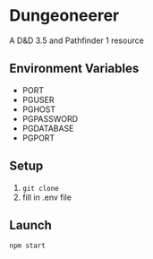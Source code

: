 # Dungeoneerer
A D&amp;D 3.5 and Pathfinder 1 resource

## Environment Variables

* PORT
* PGUSER
* PGHOST
* PGPASSWORD
* PGDATABASE
* PGPORT

## Setup
1. ```git clone```
2. fill in .env file

## Launch
```npm start```
